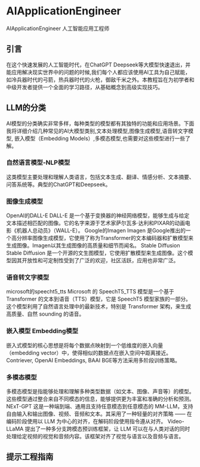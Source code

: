 # AIApplicationEngineer
AIApplicationEngineer 人工智能应用工程师

## 引言
在这个快速发展的人工智能时代，在ChatGPT Deepseek等大模型快速退出，并能应用解决现实世界中的问题的时候,我们每个人都应该使用AI工具为自己赋能，如冷兵器时代的弓箭，热兵器时代的火枪，御敌千米之外。本教程旨在为初学者和中级开发者提供一个全面的学习路径，从基础概念到高级实现技巧。
## LLM的分类
AI模型的分类确实非常多样，每种类型的模型都有其独特的功能和应用场景。下面我将详细介绍几种常见的AI大模型类别,文本处理模型,图像生成模型,语音转文字模型,
嵌入模型（Embedding Models）,多模态模型,也需要对这些模型进行一些了解。
### 自然语言模型-NLP模型
这类模型主要处理和理解人类语言，包括文本生成、翻译、情感分析、文本摘要、问答系统等。典型的ChatGPT和Deepseek。
### 图像生成模型
OpenAI的DALL-E
DALL-E 是一个基于变换器的神经网络模型，能够生成与给定文本描述相匹配的图像。它的名字来源于艺术家萨尔瓦多·达利和PIXAR的动画电影《机器人总动员》（WALL-E）。
Google的Imagen
Imagen 是Google推出的一个高分辨率图像生成模型，它使用了称为Transformer的文本编码器和扩散模型来生成图像。Imagen以其生成图像的高质量和细节而闻名。
Stable Diffusion
Stable Diffusion 是一个开源的文生图模型，它使用扩散模型来生成图像。这个模型因其开放性和可定制性受到了广泛的欢迎，社区活跃，应用也非常广泛。
### 语音转文字模型
microsoft的speecht5_tts
Microsoft 的 SpeechT5_TTS 模型是一个基于 Transformer 的文本到语音（TTS）模型，它是 SpeechT5 模型家族的一部分。这个模型利用了自然语言处理中的最新技术，特别是 Transformer 架构，来生成高质量、自然 sounding 的语音。
### 嵌入模型 Embedding模型
嵌入式模型的核心思想是将每个数据点映射到一个低维度的嵌入向量（embedding vector）中，使得相似的数据点在嵌入空间中距离接近。
Contriever, OpenAI Embeddings, BAAI BGE等方法采用多阶段训练策略。
### 多模态模型
多模态模型是指能够处理和理解多种类型数据（如文本、图像、声音等）的模型。这些模型通过整合来自不同模态的信息，能够提供更为丰富和准确的分析和预测。
NExT-GPT
这是一种端到端、通用且支持任意模态到任意模态的 MM-LLM，支持自由输入和输出图像、视频、音频和文本。其采用了一种轻量的对齐策略 —— 在编码阶段使用以 LLM 为中心的对齐，在解码阶段使用指令遵从对齐。
Video-LLaMA
提出了一种多分支跨模态预训练框架，让 LLM 可以在与人类对话的同时处理给定视频的视觉和音频内容。该框架对齐了视觉与语言以及音频与语言。

## 提示工程指南
### 
